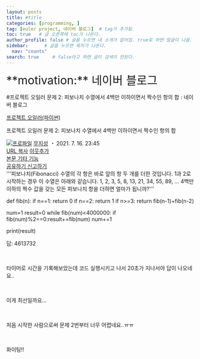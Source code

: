 ```yaml
---
layout: posts
title: #title
categories: [programming, ]
tag: [euler project, 네이버 블로그]  # tag가 추가됨.
toc: true   # 글 오른쪽에 toc가 나온다.
author_profile: false # 글을 누르면 내 소개가 없어짐. true로 하면 얼굴이 나옴.
sidebar:      # 글을 누르면 목차가 나온다.
  nav: "counts" 
search: true     # false라고 하면 글이 검색이 안된다.
---
```


<div class="notice--info" markdown="1" style='font-size: 30px'>
**motivation:** 네이버 블로그 
</div>



#프로젝트 오일러 문제 2: 피보나치 수열에서 4백만 이하이면서 짝수인 항의 합 : 네이버 블로그
<div class="wrap_rabbit pcol2 _param(1) _postViewArea222434268168" id="post-view222434268168">
<!-- Rabbit HTML --><div class="se-viewer se-theme-default" lang="ko-KR">
<!-- SE_DOC_HEADER_START -->
<div class="se-component se-documentTitle se-l-default" id="SE-b30bbf39-3cf2-4a84-bc79-94734415bc41">
<div class="se-component-content">
<div class="se-section se-section-documentTitle se-l-default se-section-align-left">
<!-- -->
<div class="blog2_series">
<a class="pcol2" href="/PostList.naver?blogId=wys000112&amp;categoryNo=10&amp;from=postList" onclick="nclk_v2(this,'pst.category','','');">프로젝트 오일러(파이썬)</a>
</div>
<div class="pcol1">
<!-- -->
<div class="se-module se-module-text se-title-text">
<p class="se-text-paragraph se-text-paragraph-align-" id="SE-24690310-0510-4d44-a29f-4447eed72477" style=""><span class="se-fs- se-ff-" id="SE-ba3e594b-22d3-4863-840d-d86369aff43f" style=""><!-- -->프로젝트 오일러 문제 2: <!-- --></span><span class="se-fs-fs32 se-ff-nanumgothic" id="SE-024e56c9-ee9a-423f-bf23-db2bccc4fa20" style=""><!-- -->피보나치 수열에서 4백만 이하이면서 짝수인 항의 합<!-- --></span></p> </div>
<!-- -->
</div>
<div class="blog2_container">
<span class="writer">
<span class="area_profile"><a class="link" href="https://blog.naver.com/wys000112" onclick="nclk_v2(this,'pst.profile','','');" target="_top"><img alt="프로파일" class="img" src="https://blogpfthumb-phinf.pstatic.net/MjAyMjA1MjVfMTA0/MDAxNjUzNDcxMTU4NTkw.MKx5XZzKhkVnSwLw5O1NM-J45hdDNIrADB_V9VVQBOAg.OkL09v5VWJCO9xIBu4VTEzVASngUXGDvkf4D_exCZsEg.PNG.wys000112/%EB%AC%B4%EC%A7%80%EC%84%B1.png/%25EB%25AC%25B4%25EC%25A7%2580%25EC%2584%25B1.png?type=s1"/></a></span>
<span class="nick"><a class="link pcol2" href="https://blog.naver.com/wys000112" onclick="nclk_v2(this,'pst.username','','');" target="_top">무지성</a></span>
</span>
<i class="dot"> ・ </i>
<span class="se_publishDate pcol2">2021. 7. 16. 23:45</span>
</div>
<div class="blog2_post_function">
<a class="url pcol2 _setClipboard _returnFalse _se3copybtn _transPosition" href="#" id="copyBtn_222434268168" style="cursor:pointer;" title="https://blog.naver.com/wys000112/222434268168">URL 복사</a>
<a class="btn_buddy btn_addbuddy pcol2 _buddy_popup_btn _returnFalse" href="#" onclick="nclk_v2(this,'pst.addnei','','');"><i class="ico"></i> 이웃추가<i class="aline"></i></a>
<div class="overflow_menu">
<a area-expanded="false" area-haspopup="true" class="btn_overflow_menu _open_overflowmenu pcol2 _param(222434268168) _returnFalse" href="#" role="button"><span class="blind">본문 기타 기능</span></a>
<div area-hidden="true" class="lyr_overflow_menu" id="overflowmenu-222434268168">
<a class="naver-splugin btn_splugin share _title_share" data-canonical-url="https://blog.naver.com/wys000112/222434268168" data-likecontentsid="wys000112_222434268168" data-likeserviceid="BLOG" data-logdomain="https://proxy.blog.naver.com/spi/v1/api/shareLog" data-me-display="off" data-oninitialize="splugin_oninitialize(1);" data-option="{baseElement:'_title_spiButton', layerPosition:'outside-bottom', align:'right', marginLeft:0, marginTop:4}" data-style="unity" data-url="https://blog.naver.com/wys000112/222434268168" href="#" id="_title_spiButton" onclick="return false;">
                   공유하기
                <span class="ico_share _title_share_icon"></span>
</a>
<a class="_report _param(https://srp2.naver.com/report?svc=BLG&amp;exit=close&amp;ctype=AA01&amp;cwriterenc=oDpK44zNjb2kvJ%2FnnsnpvRN6a3Zl%2BksvcNeEKG8sQNc%3D&amp;ctitle=%ED%94%84%EB%A1%9C%EC%A0%9D%ED%8A%B8%20%EC%98%A4%EC%9D%BC%EB%9F%AC%20%EB%AC%B8%EC%A0%9C%202%3A%20%ED%94%BC%EB%B3%B4%EB%82%98%EC%B9%98%20%EC%88%98%EC%97%B4%EC%97%90%EC%84%9C%204%EB%B0%B1%EB%A7%8C%20%EC%9D%B4%ED%95%98%EC%9D%B4%EB%A9%B4%EC%84%9C%20%EC%A7%9D%EC%88%98%EC%9D%B8%20%ED%95%AD%EC%9D%98%20%ED%95%A9&amp;cwriter=wys0*****&amp;dark=disable&amp;memtype=Y&amp;env=pc&amp;cnickname=wys0*****&amp;vsvc=BLG&amp;cid=wys000112%40%4051896191%40%40mylog%40%40222434268168) _returnFalse" href="#">신고하기<span class="ico_report"></span></a>
</div>
</div>
<input alt="url" class="copyTargetUrl" style="display:none;" title="URL 복사" type="text" value="https://blog.naver.com/wys000112/222434268168"/>
</div>
<!-- -->
</div>
</div>
</div>
<!-- B2C 상품 -->
<!-- _BLOG_CONTENTS_HEADER_TAIL -->
<!-- SE_DOC_HEADER_END -->
<div class="se-main-container">
<div class="se-component se-code se-l-code_stripe" id="SE-dca27e4f-3746-4c66-a47c-411abe31235a">
<div class="se-component-content">
<div class="se-section se-section-code se-l-code_stripe">
<div class="se-module se-module-code se-fs-fs13">
<div class="se-code-source">
<div class="__se_code_view language-javascript">'''피보나치(Fibonacci) 수열의 각 항은 바로 앞의 항 두 개를 더한 것입니다.
1과 2로 시작하는 경우 이 수열은 아래와 같습니다.
1, 2, 3, 5, 8, 13, 21, 34, 55, 89, ...
4백만 이하의 짝수 값을 갖는 모든 피보나치 항을 더하면 얼마가 됩니까?'''

def fib(n):
    if n==1: return 0
    if n==2: return 1
    if n&gt;=3: return fib(n-1)+fib(n-2)

num=1
result=0
while fib(num)&lt;4000000:
    if fib(num)%2==0:result+=fib(num)
    num+=1

print(result)</div>
</div>
</div>
</div>
</div>
<script class="__se_module_data" data-module='{"type":"v2_code", "id" : "SE-dca27e4f-3746-4c66-a47c-411abe31235a"}' type="text/data"></script>
</div> <div class="se-component se-text se-l-default" id="SE-66a94fd5-0761-4456-9bf0-e341f29fd970">
<div class="se-component-content">
<div class="se-section se-section-text se-l-default">
<div class="se-module se-module-text">
<!-- SE-TEXT { --><p class="se-text-paragraph se-text-paragraph-align-" id="SE-9788c187-cba6-4a7c-ac40-e064dee964b5" style=""><span class="se-fs- se-ff-" id="SE-c5d4ebc4-4e9f-4671-8a3d-8e0f8bd21fed" style="">답: 4613732</span></p><!-- } SE-TEXT --><!-- SE-TEXT { --><p class="se-text-paragraph se-text-paragraph-align-" id="SE-4fbe4f0b-9bbd-465e-a1bd-0b3ed0cedd32" style=""><span class="se-fs- se-ff-" id="SE-69028770-4fa0-4271-b3c1-9b2eb8eaac68" style="">​</span></p><!-- } SE-TEXT --><!-- SE-TEXT { --><p class="se-text-paragraph se-text-paragraph-align-" id="SE-f84a662f-7be4-4981-b2a9-21a04e0a11ce" style=""><span class="se-fs- se-ff-" id="SE-4db5795b-f4da-49be-b2ab-2fd7f369ba08" style="">타이머로 시간을 기록해보았는데 코드 실행시키고 나서 20초가 지나서야 답이 나오네요..</span></p><!-- } SE-TEXT --><!-- SE-TEXT { --><p class="se-text-paragraph se-text-paragraph-align-" id="SE-aba42c2b-5d8c-4cd4-aae9-1cc18ade3ccd" style=""><span class="se-fs- se-ff-" id="SE-da83884a-5749-4eed-9ce8-e4e952a53f46" style="">​</span></p><!-- } SE-TEXT --><!-- SE-TEXT { --><p class="se-text-paragraph se-text-paragraph-align-" id="SE-12d4c57b-7b17-451c-9312-483060b5c66b" style=""><span class="se-fs- se-ff-" id="SE-b64fd41b-c989-4568-8400-c7c35ee74953" style="">이게 최선일까요...</span></p><!-- } SE-TEXT --><!-- SE-TEXT { --><p class="se-text-paragraph se-text-paragraph-align-" id="SE-5a09e25e-7c26-4997-8ff6-de66cb605e25" style=""><span class="se-fs- se-ff-" id="SE-a0ef90ca-74ea-4e64-9b9a-960a11f709c6" style="">​</span></p><!-- } SE-TEXT --><!-- SE-TEXT { --><p class="se-text-paragraph se-text-paragraph-align-" id="SE-4823a36f-f8c7-44bf-aea6-979cdc8a03fa" style=""><span class="se-fs- se-ff-" id="SE-2a647d09-fb35-47d4-b61f-a49965edeb16" style="">처음 시작한 사람으로써 문제 2번부터 너무 어렵네요..ㅠㅠ</span></p><!-- } SE-TEXT --><!-- SE-TEXT { --><p class="se-text-paragraph se-text-paragraph-align-" id="SE-36b17087-12a2-4e04-a0bd-9032daa27a03" style=""><span class="se-fs- se-ff-" id="SE-c0557d71-89d8-4262-8008-ae4a8857392a" style="">​</span></p><!-- } SE-TEXT --><!-- SE-TEXT { --><p class="se-text-paragraph se-text-paragraph-align-" id="SE-1edb77b5-36f0-444e-b8c3-8176c8d238f7" style=""><span class="se-fs- se-ff-" id="SE-0086b6e9-c0a2-4bd9-b8c8-cb9ee5bf442e" style="">화이팅!!</span></p><!-- } SE-TEXT -->
</div>
</div>
</div>
</div> </div>
</div>
</div>
